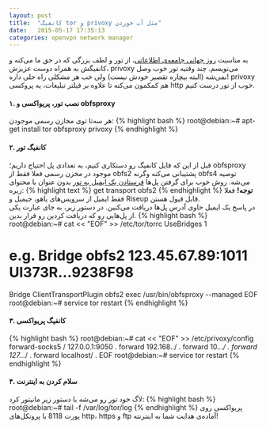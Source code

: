 ```yaml
---
layout: post
title:  "کانفیگ tor و privoxy مثل آب خوردن"
date:   2015-05-17 17:35:13
categories: openvpn network manager
---
```

به مناسبت [روز جهانی جامعه‌ی اطلاعاتی][WISDay]، از تور و لطف بزرگی که در حق ما می‌کنه و کانفیگش به همراه دوست عزیزش، privoxy می‌نویسم. چند وقتیه تور خوب وصل نمی‌شه (البته بیچاره تقصیر خودش نیست) ولی خب هر مشکلی راه حلی داره! privoxy هم کمکمون می‌کنه تا علاوه بر فیلتر تبلیغات، یه پروکسی http خوب از تور درست کنیم.
<!-- ادامه -->

#### ۱. نصب تور، پریواکسی و obfsproxy ####
هر سه‌تا توی مخازن رسمی موجودن:
{% highlight bash %}
root@debian:~# apt-get install tor obfsproxy privoxy
{% endhighlight %}

#### ۲. کانفیگ تور ####
قبل از این که فایل کانفیگ رو دستکاری کنیم، به تعدادی پل احتیاج داریم؛ obfsproxy موجود در مخزن رسمی فعلا فقط از obfs2 پشتیبانی می‌کنه وگرنه obfs4 توصیه می‌شه. روش خوب برای گرفتن پل‌ها [فرستادن یک ایمیل به تور][torbridges] بدون عنوان با محتوای زیره:
{% highlight text %}
get transport obfs2
{% endhighlight %}
**توجه!** فعلا فقط ایمیل از سرویس‌های یاهو، جیمیل و Riseup قابل قبول هستن.  
در پاسخ یک ایمیل حاوی آدرس پل‌ها دریافت می‌کنین. در دستور زیر، به جای عبارت <TRANSPORT> یکی از پل‌هایی رو که دریافت کردین رو قرار بدین.
{% highlight bash %}
root@debian:~# cat << "EOF" >> /etc/tor/torrc
UseBridges 1
# e.g. Bridge obfs2 123.45.67.89:1011 UI373R...9238F98
Bridge <TRANSPORT>
ClientTransportPlugin obfs2 exec /usr/bin/obfsproxy --managed
EOF
root@debian:~# service tor restart
{% endhighlight %}

#### ۳. کانفیگ پریواکسی ####
{% highlight bash %}
root@debian:~# cat << "EOF" >> /etc/privoxy/config
forward-socks5   /    127.0.0.1:9050 .
forward              192.168.*.*/  .
forward   10.*.*.*/  .
forward   127.*.*.*/  .
forward   localhost/  .
EOF
root@debian:~# service tor restart
{% endhighlight %}

#### ۴. سلام کردن به اینترنت ####
لاگ خود تور رو می‌شه با دستور زیر مانیتور کرد:
{% highlight bash %}
root@debian:~# tail -f /var/log/tor/log
{% endhighlight %}
پریواکسی روی پورت 8118 با پروتکل‌های http، https و ftp آماده‌ی هدایت شما به اینترنته!

[WISDay]: https://en.wikipedia.org/wiki/World_Information_Society_Day
[torbridges]: mailto:bridges@torproject.org

